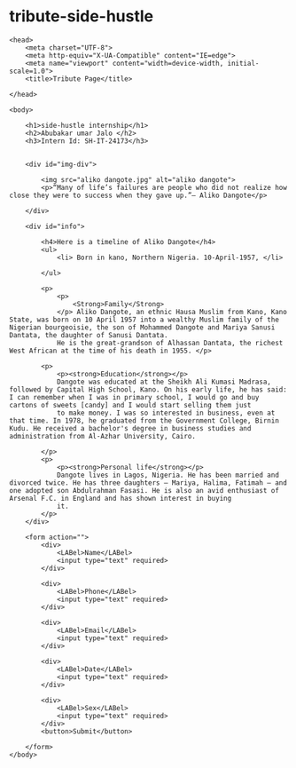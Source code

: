 # tribute-side-hustle
<!DOCTYPE html>
<html lang="en">
<main id="main">

    <head>
        <meta charset="UTF-8">
        <meta http-equiv="X-UA-Compatible" content="IE=edge">
        <meta name="viewport" content="width=device-width, initial-scale=1.0">
        <title>Tribute Page</title>

    </head>

    <body>

        <h1>side-hustle internship</h1>
        <h2>Abubakar umar Jalo </h2>
        <h3>Intern Id: SH-IT-24173</h3>


        <div id="img-div">

            <img src="aliko dangote.jpg" alt="aliko dangote">
            <p>“Many of life’s failures are people who did not realize how close they were to success when they gave up.”– Aliko Dangote</p>

        </div>

        <div id="info">

            <h4>Here is a timeline of Aliko Dangote</h4>
            <ul>
                <li> Born in kano, Northern Nigeria. 10-April-1957, </li>

            </ul>

            <p>
                <p>
                    <Strong>Family</Strong>
                </p> Aliko Dangote, an ethnic Hausa Muslim from Kano, Kano State, was born on 10 April 1957 into a wealthy Muslim family of the Nigerian bourgeoisie, the son of Mohammed Dangote and Mariya Sanusi Dantata, the daughter of Sanusi Dantata.
                He is the great-grandson of Alhassan Dantata, the richest West African at the time of his death in 1955. </p>

            <p>
                <p><strong>Education</strong></p>
                Dangote was educated at the Sheikh Ali Kumasi Madrasa, followed by Capital High School, Kano. On his early life, he has said: I can remember when I was in primary school, I would go and buy cartons of sweets [candy] and I would start selling them just
                to make money. I was so interested in business, even at that time. In 1978, he graduated from the Government College, Birnin Kudu. He received a bachelor's degree in business studies and administration from Al-Azhar University, Cairo.

            </p>
            <p>
                <p><strong>Personal life</strong></p>
                Dangote lives in Lagos, Nigeria. He has been married and divorced twice. He has three daughters – Mariya, Halima, Fatimah – and one adopted son Abdulrahman Fasasi. He is also an avid enthusiast of Arsenal F.C. in England and has shown interest in buying
                it.
            </p>
        </div>
        
        <form action="">
            <div>
                <LABel>Name</LABel>
                <input type="text" required>
            </div>

            <div>
                <LABel>Phone</LABel>
                <input type="text" required>
            </div>

            <div>
                <LABel>Email</LABel>
                <input type="text" required>
            </div>

            <div>
                <LABel>Date</LABel>
                <input type="text" required>
            </div>

            <div>
                <LABel>Sex</LABel>
                <input type="text" required>
            </div>
            <button>Submit</button>

        </form>
    </body>
</main>

</html>
